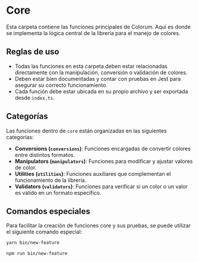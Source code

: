 # Core

Esta carpeta contiene las funciones principales de Colorum. Aquí es donde se implementa la lógica central de la librería para el manejo de colores.

## Reglas de uso
- Todas las funciones en esta carpeta deben estar relacionadas directamente con la manipulación, conversión o validación de colores.
- Deben estar bien documentadas y contar con pruebas en Jest para asegurar su correcto funcionamiento.
- Cada función debe estar ubicada en su propio archivo y ser exportada desde `index.ts`.

## Categorías
Las funciones dentro de `core` están organizadas en las siguientes categorías:

- **Conversions (`conversions`)**: Funciones encargadas de convertir colores entre distintos formatos.
- **Manipulators (`manipulators`)**: Funciones para modificar y ajustar valores de color.
- **Utilities (`utilities`)**: Funciones auxiliares que complementan el funcionamiento de la librería.
- **Validators (`validators`)**: Funciones para verificar si un color o un valor es válido en un formato específico.

## Comandos especiales
Para facilitar la creación de funciones core y sus pruebas, se puede utilizar el siguiente comando especial:

```sh
yarn bin/new-feature
```

```sh
npm run bin/new-feature
```
